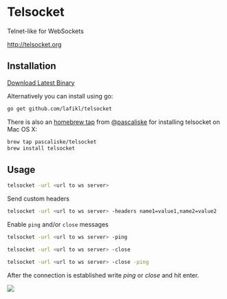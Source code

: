 # Telsocket
Telnet-like for WebSockets

http://telsocket.org

## Installation
[Download Latest Binary](https://github.com/lafikl/telsocket/releases/latest)

Alternatively you can install using go:

```bash
go get github.com/lafikl/telsocket
```

There is also an [homebrew tap](https://pascaliske.github.io/homebrew-telsocket/) from [@pascaliske](https://github.com/pascaliske/) for installing telsocket on Mac OS X:

```bash
brew tap pascaliske/telsocket
brew install telsocket
```

## Usage

```bash
telsocket -url <url to ws server>
```
Send custom headers

```bash
telsocket -url <url to ws server> -headers name1=value1,name2=value2
```

Enable `ping` and/or `close` messages

```bash
telsocket -url <url to ws server> -ping
```
```bash
telsocket -url <url to ws server> -close
```

```bash
telsocket -url <url to ws server> -close -ping
```

After the connection is established write _ping_ or _close_ and hit enter.



![](http://telsocket.org/images/sample.png)
